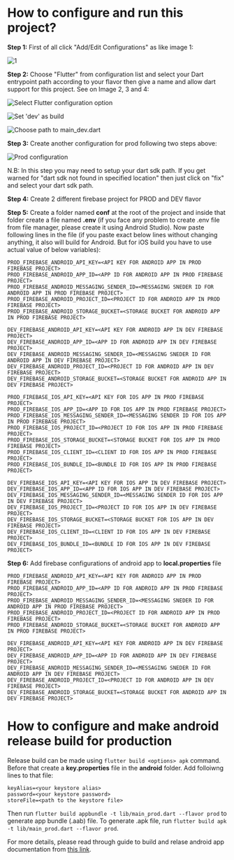 # How to configure and run this project?

**Step 1:** First of all click "Add/Edit Configurations" as like image 1:

<img align="center" alt="1" src="repo_data/flutter_getx_template_1.png" />

**Step 2:** Choose "Flutter" from configuration list and select your Dart entrypoint path according
to your flavor then give a name and allow dart support for this project. See on Image 2, 3 and 4:

![Select Flutter configuration option](repo_data/flutter_getx_template_2.png)

![Set 'dev' as build](https://user-images.githubusercontent.com/3769029/137329967-6a2421ce-98c7-4f42-9393-8817b2607678.png)

![Choose path to main_dev.dart](https://user-images.githubusercontent.com/3769029/137330462-303463b1-6b00-4755-9b96-a04d4546df4d.png)

**Step 3:** Create another configuration for prod following two steps above:

![Prod configuration](https://user-images.githubusercontent.com/3769029/137330499-ff822737-943a-493d-932e-09eb8afa9414.png)

N.B: In this step you may need to setup your dart sdk path. If you get warned for 
"dart sdk not found in specified location" then just click on "fix" and select your dart sdk path.

**Step 4:** Create 2 different firebase project for PROD and DEV flavor

**Step 5:** Create a folder named **conf** at the root of the project and inside that folder create a file named **.env** (if you face any problem to create .env file from file manager, please create it using Android Studio). Now paste following lines in the file (if you paste exact below lines without changing anything, it also will build for Android. But for iOS build you have to use actual value of below variables):

```
PROD_FIREBASE_ANDROID_API_KEY=<API KEY FOR ANDROID APP IN PROD FIREBASE PROJECT>
PROD_FIREBASE_ANDROID_APP_ID=<APP ID FOR ANDROID APP IN PROD FIREBASE PROJECT>
PROD_FIREBASE_ANDROID_MESSAGING_SENDER_ID=<MESSAGING SNEDER ID FOR ANDROID APP IN PROD FIREBASE PROJECT>
PROD_FIREBASE_ANDROID_PROJECT_ID=<PROJECT ID FOR ANDROID APP IN PROD FIREBASE PROJECT>
PROD_FIREBASE_ANDROID_STORAGE_BUCKET=<STORAGE BUCKET FOR ANDROID APP IN PROD FIREBASE PROJECT>

DEV_FIREBASE_ANDROID_API_KEY=<API KEY FOR ANDROID APP IN DEV FIREBASE PROJECT>
DEV_FIREBASE_ANDROID_APP_ID=<APP ID FOR ANDROID APP IN DEV FIREBASE PROJECT>
DEV_FIREBASE_ANDROID_MESSAGING_SENDER_ID=<MESSAGING SNEDER ID FOR ANDROID APP IN DEV FIREBASE PROJECT>
DEV_FIREBASE_ANDROID_PROJECT_ID=<PROJECT ID FOR ANDROID APP IN DEV FIREBASE PROJECT>
DEV_FIREBASE_ANDROID_STORAGE_BUCKET=<STORAGE BUCKET FOR ANDROID APP IN DEV FIREBASE PROJECT>

PROD_FIREBASE_IOS_API_KEY=<API KEY FOR IOS APP IN PROD FIREBASE PROJECT>
PROD_FIREBASE_IOS_APP_ID=<APP ID FOR IOS APP IN PROD FIREBASE PROJECT>
PROD_FIREBASE_IOS_MESSAGING_SENDER_ID=<MESSAGING SENDER ID FOR IOS APP IN PROD FIREBASE PROJECT>
PROD_FIREBASE_IOS_PROJECT_ID=<PROJECT ID FOR IOS APP IN PROD FIREBASE PROJECT>
PROD_FIREBASE_IOS_STORAGE_BUCKET=<STORAGE BUCKET FOR IOS APP IN PROD FIREBASE PROJECT>
PROD_FIREBASE_IOS_CLIENT_ID=<CLIENT ID FOR IOS APP IN PROD FIREBASE PROJECT>
PROD_FIREBASE_IOS_BUNDLE_ID=<BUNDLE ID FOR IOS APP IN PROD FIREBASE PROJECT>

DEV_FIREBASE_IOS_API_KEY=<API KEY FOR IOS APP IN DEV FIREBASE PROJECT>
DEV_FIREBASE_IOS_APP_ID=<APP ID FOR IOS APP IN DEV FIREBASE PROJECT>
DEV_FIREBASE_IOS_MESSAGING_SENDER_ID=<MESSAGING SENDER ID FOR IOS APP IN DEV FIREBASE PROJECT>
DEV_FIREBASE_IOS_PROJECT_ID=<PROJECT ID FOR IOS APP IN DEV FIREBASE PROJECT>
DEV_FIREBASE_IOS_STORAGE_BUCKET=<STORAGE BUCKET FOR IOS APP IN DEV FIREBASE PROJECT>
DEV_FIREBASE_IOS_CLIENT_ID=<CLIENT ID FOR IOS APP IN DEV FIREBASE PROJECT>
DEV_FIREBASE_IOS_BUNDLE_ID=<BUNDLE ID FOR IOS APP IN DEV FIREBASE PROJECT>
```

**Step 6:** Add firebase configurations of android app to **local.properties** file
```
PROD_FIREBASE_ANDROID_API_KEY=<API KEY FOR ANDROID APP IN PROD FIREBASE PROJECT>
PROD_FIREBASE_ANDROID_APP_ID=<APP ID FOR ANDROID APP IN PROD FIREBASE PROJECT>
PROD_FIREBASE_ANDROID_MESSAGING_SENDER_ID=<MESSAGING SNEDER ID FOR ANDROID APP IN PROD FIREBASE PROJECT>
PROD_FIREBASE_ANDROID_PROJECT_ID=<PROJECT ID FOR ANDROID APP IN PROD FIREBASE PROJECT>
PROD_FIREBASE_ANDROID_STORAGE_BUCKET=<STORAGE BUCKET FOR ANDROID APP IN PROD FIREBASE PROJECT>

DEV_FIREBASE_ANDROID_API_KEY=<API KEY FOR ANDROID APP IN DEV FIREBASE PROJECT>
DEV_FIREBASE_ANDROID_APP_ID=<APP ID FOR ANDROID APP IN DEV FIREBASE PROJECT>
DEV_FIREBASE_ANDROID_MESSAGING_SENDER_ID=<MESSAGING SNEDER ID FOR ANDROID APP IN DEV FIREBASE PROJECT>
DEV_FIREBASE_ANDROID_PROJECT_ID=<PROJECT ID FOR ANDROID APP IN DEV FIREBASE PROJECT>
DEV_FIREBASE_ANDROID_STORAGE_BUCKET=<STORAGE BUCKET FOR ANDROID APP IN DEV FIREBASE PROJECT>
```

# How to configure and make android release build for production
Release build can be made using `flutter build <options> apk` command. Before that create a **key.properties** file in the **android** folder. Add folloiwng lines to that file:
```
keyAlias=<your keystore alias>
password=<your keystore password>
storeFile=<path to the keystore file>
```
Then run `flutter build appbundle -t lib/main_prod.dart --flavor prod` to generate app bundle (.aab) file. To generate .apk file, run `flutter build apk -t lib/main_prod.dart --flavor prod`.

For more details, please read through guide to build and relase android app documentation from [this link](https://docs.flutter.dev/deployment/android).
